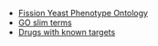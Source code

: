 - [Fission Yeast Phenotype Ontology](browse-curation/fission-yeast-phenotype-ontology)
- [GO slim terms](browse-curation/fission-yeast-go-slim-terms)
- [Drugs with known targets](browse-curation/drugs-known-pombe-targets)
